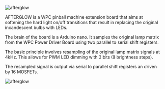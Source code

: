 ![afterglow](https://github.com/smyp/afterglow/blob/master/artwork/afterglow.png "Afterglow")

AFTERGLOW is a WPC pinball machine extension board that aims at softening the hard light on/off transitions that result in replacing the original incandescent bulbs with LEDs.

The brain of the board is a Arduino nano. It samples the original lamp matrix from the WPC Power Driver Board using two parallel to serial shift registers.

The basic principle involves resampling of the original lamp matrix signals at 4kHz. This allows for PWM LED dimming with 3 bits (8 brightness steps).

The resampled signal is output via serial to parallel shift registers an driven by 16 MOSFETs.

![afterglow](https://github.com/smyp/afterglow/blob/master/docu/images/pcb_v13_populated.jpg "Afterglow PCB v1.3")
